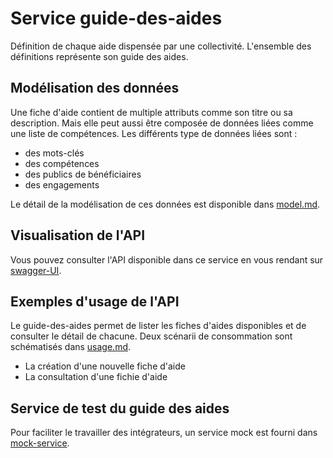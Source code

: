 # Service guide-des-aides

Définition de chaque aide dispensée par une collectivité.
L'ensemble des définitions représente son guide des aides.

## Modélisation des données

Une fiche d'aide contient de multiple attributs comme son titre ou sa description. Mais elle peut aussi être composée de données liées comme une liste de compétences. Les différents type de données liées sont :
 * des mots-clés
 * des compétences
 * des publics de bénéficiaires
 * des engagements

Le détail de la modélisation de ces données est disponible dans [model.md](/MODEL.md).

## Visualisation de l'API

Vous pouvez consulter l'API disponible dans ce service en vous rendant sur [swagger-UI](https://https://petstore.swagger.io/?url=https://raw.githubusercontent.com/MGDIS/guide-des-aides/master/mock-service/api/swagger/swagger.yaml).

## Exemples d'usage de l'API

Le guide-des-aides permet de lister les fiches d'aides disponibles et de consulter le détail de chacune.
Deux scénarii de consommation sont schématisés dans [usage.md](/USAGE.md).

 * La création d'une nouvelle fiche d'aide
 * La consultation d'une fichie d'aide

## Service de test du guide des aides

Pour faciliter le travailler des intégrateurs, un service mock est fourni dans [mock-service](/mock-service/README.md).
